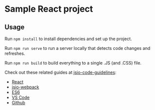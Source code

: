 # Sample React project

## Usage

Run `npm install` to install dependencies and set up the project.

Run `npm run serve` to run a server locally that detects code changes and refreshes.

Run `npm run build` to build everything to a single .JS (and .CSS) file.

Check out these related guides at [jsio-code-guidelines](https://github.com/jsio-private/jsio-code-guidelines):

- [React](https://github.com/jsio-private/jsio-code-guidelines/blob/master/react.md)
- [jsio-webpack](https://github.com/jsio-private/jsio-code-guidelines/blob/master/jsio-webpack.md)
- [ES6](https://github.com/jsio-private/jsio-code-guidelines/blob/master/es6.md)
- [VS Code](https://github.com/jsio-private/jsio-code-guidelines/blob/master/vs-code/vs-code.md)
- [Github](https://github.com/jsio-private/jsio-code-guidelines/blob/master/github.md)